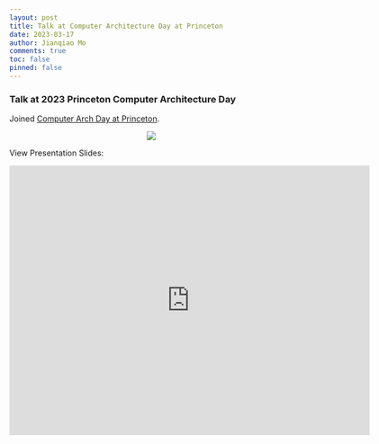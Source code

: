 ```yaml
---
layout: post
title: Talk at Computer Architecture Day at Princeton
date: 2023-03-17
author: Jianqiao Mo
comments: true
toc: false
pinned: false
---
```

### Talk at 2023 Princeton Computer Architecture Day

Joined [Computer Arch Day at Princeton](http://parallel.princeton.edu/news.html#:~:text=Computer%20Architecture%20Day). 

<div align="center">
<img src="https://dsm01pap009files.storage.live.com/y4mZY7QvGBpg2U4vjcE1HLqNOuRxX4qCwtzwI9r7brYM_iAbNnTYwDn-I4HgYH0rzaCZVqpLSfo-t3TCxYhGMJ_St8s4qJFgMx0uA_Pi-FPSYgk_roAwI4AMNV5Sr-x4LM3U7RVt5XEzNJlj2hPFGUE0Kq06tzlVmqwwrISv7sC1HfGvBk5eSazVXq2A_V2UMRu?width=4032&height=3024&cropmode=none"/>
</div>

View Presentation Slides:
<iframe src="https://onedrive.live.com/embed?cid=8795EDCABD3FFEB3&resid=8795EDCABD3FFEB3%21142&authkey=AO_yeIY5lHximXY&em=2" width="640" height="480" frameborder="0" scrolling="no"></iframe>
